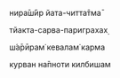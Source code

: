 нира̄ш́ӣр йата-читта̄тма̄

тйакта-сарва-париграхах̣

ш́а̄рӣрам̇ кевалам̇ карма

курван на̄пноти килбишам
